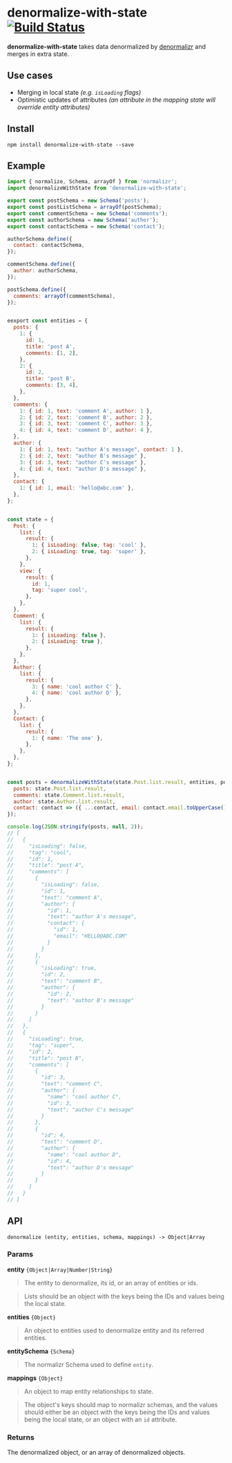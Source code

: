 # denormalize-with-state [![Build Status](https://travis-ci.org/ashleyw/denormalize-with-state.svg?branch=master)](https://travis-ci.org/ashleyw/denormalize-with-state)

**denormalize-with-state** takes data denormalized by [denormalizr](https://github.com/gpbl/denormalizr) and merges in extra state.

## Use cases
- Merging in local state *(e.g. `isLoading` flags)*
- Optimistic updates of attributes *(an attribute in the mapping state will override entity attributes)*

## Install

```
npm install denormalize-with-state --save
```

## Example

```js
import { normalize, Schema, arrayOf } from 'normalizr';
import denormalizeWithState from 'denormalize-with-state';

export const postSchema = new Schema('posts');
export const postListSchema = arrayOf(postSchema);
export const commentSchema = new Schema('comments');
export const authorSchema = new Schema('author');
export const contactSchema = new Schema('contact');

authorSchema.define({
  contact: contactSchema,
});

commentSchema.define({
  author: authorSchema,
});

postSchema.define({
  comments: arrayOf(commentSchema),
});


eexport const entities = {
  posts: {
    1: {
      id: 1,
      title: 'post A',
      comments: [1, 2],
    },
    2: {
      id: 2,
      title: 'post B',
      comments: [3, 4],
    },
  },
  comments: {
    1: { id: 1, text: 'comment A', author: 1 },
    2: { id: 2, text: 'comment B', author: 2 },
    3: { id: 3, text: 'comment C', author: 3 },
    4: { id: 4, text: 'comment D', author: 4 },
  },
  author: {
    1: { id: 1, text: "author A's message", contact: 1 },
    2: { id: 2, text: "author B's message" },
    3: { id: 3, text: "author C's message" },
    4: { id: 4, text: "author D's message" },
  },
  contact: {
    1: { id: 1, email: 'hello@abc.com' },
  },
};


const state = {
  Post: {
    list: {
      result: {
        1: { isLoading: false, tag: 'cool' },
        2: { isLoading: true, tag: 'super' },
      },
    },
    view: {
      result: {
        id: 1,
        tag: 'super cool',
      },
    },
  },
  Comment: {
    list: {
      result: {
        1: { isLoading: false },
        2: { isLoading: true },
      },
    },
  },
  Author: {
    list: {
      result: {
        3: { name: 'cool author C' },
        4: { name: 'cool author D' },
      },
    },
  },
  Contact: {
    list: {
      result: {
        1: { name: 'The one' },
      },
    },
  },
};


const posts = denormalizeWithState(state.Post.list.result, entities, postListSchema, {
  posts: state.Post.list.result,
  comments: state.Comment.list.result,
  author: state.Author.list.result,
  contact: contact => ({ ...contact, email: contact.email.toUpperCase() }),
});

console.log(JSON.stringify(posts, null, 2));
// [
//   {
//     "isLoading": false,
//     "tag": "cool",
//     "id": 1,
//     "title": "post A",
//     "comments": [
//       {
//         "isLoading": false,
//         "id": 1,
//         "text": "comment A",
//         "author": {
//           "id": 1,
//           "text": "author A's message",
//           "contact": {
//             "id": 1,
//             "email": "HELLO@ABC.COM"
//           }
//         }
//       },
//       {
//         "isLoading": true,
//         "id": 2,
//         "text": "comment B",
//         "author": {
//           "id": 2,
//           "text": "author B's message"
//         }
//       }
//     ]
//   },
//   {
//     "isLoading": true,
//     "tag": "super",
//     "id": 2,
//     "title": "post B",
//     "comments": [
//       {
//         "id": 3,
//         "text": "comment C",
//         "author": {
//           "name": "cool author C",
//           "id": 3,
//           "text": "author C's message"
//         }
//       },
//       {
//         "id": 4,
//         "text": "comment D",
//         "author": {
//           "name": "cool author D",
//           "id": 4,
//           "text": "author D's message"
//         }
//       }
//     ]
//   }
// ]
```

## API

```
denormalize (entity, entities, schema, mappings) -> Object|Array
```

### Params

**entity** `{Object|Array|Number|String}`

> The entity to denormalize, its id, or an array of entities or ids.

> Lists should be an object with the keys being the IDs and values being the local state.

**entities** `{Object}`

> An object to entities used to denormalize entity and its referred entities.

**entitySchema** `{Schema}`

> The normalizr Schema used to define `entity`.

**mappings** `{Object}`

> An object to map entity relationships to state.

> The object's keys should map to normalizr schemas, and the values should either be an object with the keys being the IDs and values being the local state, or an object with an `id` attribute.

### Returns

The denormalized object, or an array of denormalized objects.
